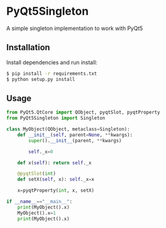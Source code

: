 # PyQt5Singleton
A simple singleton implementation to work with PyQt5

## Installation
Install dependencies and run install:

```sh
$ pip install -r requirements.txt
$ python setup.py install
```

## Usage
```python
from PyQt5.QtCore import QObject, pyqtSlot, pyqtProperty
from PyQt5Singleton import Singleton

class MyObject(QObject, metaclass=Singleton):
    def __init__(self, parent=None, **kwargs):
        super().__init__(parent, **kwargs)

        self._x=0

    def x(self): return self._x

    @pyqtSlot(int)
    def setX(self, x): self._x=x

    x=pyqtProperty(int, x, setX)

if __name__=="__main__":
    print(MyObject().x)
    MyObject().x=1
    print(MyObject().x)
```
